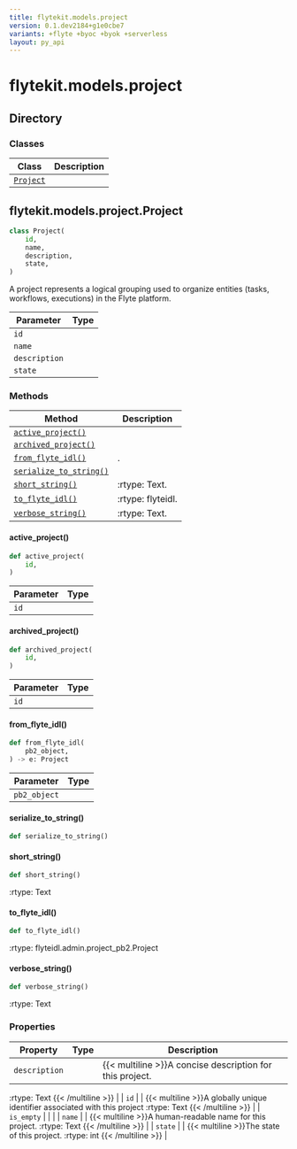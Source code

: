 ```yaml
---
title: flytekit.models.project
version: 0.1.dev2184+g1e0cbe7
variants: +flyte +byoc +byok +serverless
layout: py_api
---
```


# flytekit.models.project

## Directory

### Classes

| Class | Description |
|-|-|
| [`Project`](.././flytekit.models.project#flytekitmodelsprojectproject) |  |

## flytekit.models.project.Project

```python
class Project(
    id,
    name,
    description,
    state,
)
```
A project represents a logical grouping used to organize entities (tasks, workflows, executions) in the Flyte
platform.



| Parameter | Type |
|-|-|
| `id` |  |
| `name` |  |
| `description` |  |
| `state` |  |

### Methods

| Method | Description |
|-|-|
| [`active_project()`](#active_project) |  |
| [`archived_project()`](#archived_project) |  |
| [`from_flyte_idl()`](#from_flyte_idl) | . |
| [`serialize_to_string()`](#serialize_to_string) |  |
| [`short_string()`](#short_string) | :rtype: Text. |
| [`to_flyte_idl()`](#to_flyte_idl) | :rtype: flyteidl. |
| [`verbose_string()`](#verbose_string) | :rtype: Text. |


#### active_project()

```python
def active_project(
    id,
)
```
| Parameter | Type |
|-|-|
| `id` |  |

#### archived_project()

```python
def archived_project(
    id,
)
```
| Parameter | Type |
|-|-|
| `id` |  |

#### from_flyte_idl()

```python
def from_flyte_idl(
    pb2_object,
) -> e: Project
```
| Parameter | Type |
|-|-|
| `pb2_object` |  |

#### serialize_to_string()

```python
def serialize_to_string()
```
#### short_string()

```python
def short_string()
```
:rtype: Text


#### to_flyte_idl()

```python
def to_flyte_idl()
```
:rtype: flyteidl.admin.project_pb2.Project


#### verbose_string()

```python
def verbose_string()
```
:rtype: Text


### Properties

| Property | Type | Description |
|-|-|-|
| `description` |  | {{< multiline >}}A concise description for this project.
:rtype: Text
{{< /multiline >}} |
| `id` |  | {{< multiline >}}A globally unique identifier associated with this project
:rtype: Text
{{< /multiline >}} |
| `is_empty` |  |  |
| `name` |  | {{< multiline >}}A human-readable name for this project.
:rtype: Text
{{< /multiline >}} |
| `state` |  | {{< multiline >}}The state of this project.
:rtype: int
{{< /multiline >}} |

